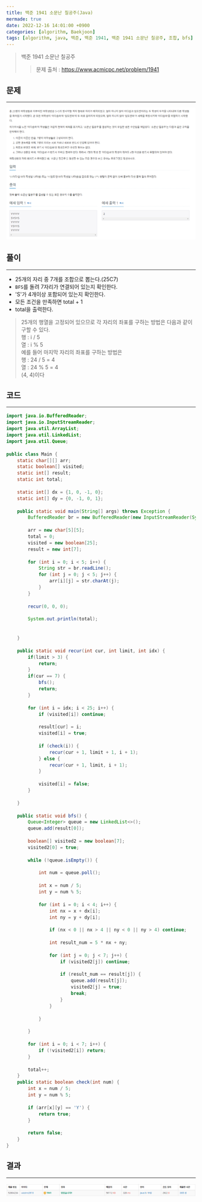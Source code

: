 ```yaml
---
title: 백준 1941 소문난 칠공주(Java)
mermade: true
date: 2022-12-16 14:01:00 +0900
categories: [algorithm, Baekjoon]
tags: [algorithm, java, 백준, 백준 1941, 백준 1941 소문난 칠공주, 조합, bfs] # TAG names should always be lowercase
---
```

>백준 1941 소문난 칠공주
>> 문제 출처 : <https://www.acmicpc.net/problem/1941>


## 문제
---
![백준](/assets/img/BOJ/1941.PNG)

## 풀이
---
- 25개의 자리 중 7개를 조합으로 뽑는다.(25C7)
- ```BFS```를 돌려 7자리가 연결되어 있는지 확인한다.
- 'S'가 4개이상 포함되어 있는지 확인한다.
- 모든 조건을 만족하면 total + 1
- total을 출력한다.

> 25개의 행열을 고정되어 있으므로 각 자리의 좌표를 구하는 방법은 다음과 같이 구할 수 있다.  
> 행 : i / 5  
> 열 : i % 5  
> 예를 들어 마지막 자리의 좌표를 구하는 방법은  
> 행 : 24 / 5 = 4  
> 열 : 24 % 5 = 4  
> (4, 4)이다
## 코드
---
```java
import java.io.BufferedReader;
import java.io.InputStreamReader;
import java.util.ArrayList;
import java.util.LinkedList;
import java.util.Queue;

public class Main {
    static char[][] arr;
    static boolean[] visited;
    static int[] result;
    static int total;

    static int[] dx = {1, 0, -1, 0};
    static int[] dy = {0, -1, 0, 1};

    public static void main(String[] args) throws Exception {
        BufferedReader br = new BufferedReader(new InputStreamReader(System.in));

        arr = new char[5][5];
        total = 0;
        visited = new boolean[25];
        result = new int[7];

        for (int i = 0; i < 5; i++) {
            String str = br.readLine();
            for (int j = 0; j < 5; j++) {
                arr[i][j] = str.charAt(j);
            }
        }

        recur(0, 0, 0);

        System.out.println(total);


    }

    public static void recur(int cur, int limit, int idx) {
        if(limit > 3) {
            return;
        }
        if(cur == 7) {
            bfs();
            return;
        }

        for (int i = idx; i < 25; i++) {
            if (visited[i]) continue;

            result[cur] = i;
            visited[i] = true;

            if (check(i)) {
                recur(cur + 1, limit + 1, i + 1);
            } else {
                recur(cur + 1, limit, i + 1);
            }

            visited[i] = false;
        }

    }

    public static void bfs() {
        Queue<Integer> queue = new LinkedList<>();
        queue.add(result[0]);

        boolean[] visited2 = new boolean[7];
        visited2[0] = true;

        while (!queue.isEmpty()) {

            int num = queue.poll();

            int x = num / 5;
            int y = num % 5;

            for (int i = 0; i < 4; i++) {
                int nx = x + dx[i];
                int ny = y + dy[i];

                if (nx < 0 || nx > 4 || ny < 0 || ny > 4) continue;

                int result_num = 5 * nx + ny;

                for (int j = 0; j < 7; j++) {
                    if (visited2[j]) continue;

                    if (result_num == result[j]) {
                        queue.add(result[j]);
                        visited2[j] = true;
                        break;
                    }
                }

            }

        }

        for (int i = 0; i < 7; i++) {
            if (!visited2[i]) return;
        }

        total++;
    }
    public static boolean check(int num) {
        int x = num / 5;
        int y = num % 5;

        if (arr[x][y] == 'Y') {
            return true;
        }

        return false;
    }
}

```

## 결과
---
![백준](/assets/img/BOJ/1941_result.PNG)
